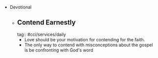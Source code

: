 - Devotional
	- ## Contend Earnestly
	  tag:: #cci/services/daily
		- Love should be your motivation for contending for the faith.
		- The only way to contend with misconceptions about the gospel is be confronting with God's word